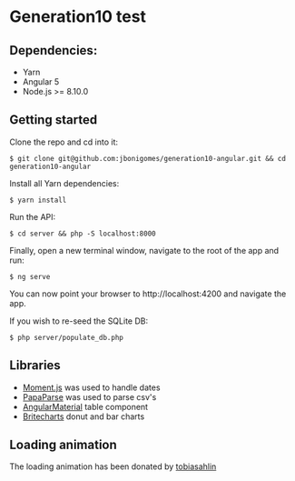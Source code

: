 # Generation10 test

## Dependencies:

- Yarn
- Angular 5
- Node.js >= 8.10.0

## Getting started

Clone the repo and cd into it:

    $ git clone git@github.com:jbonigomes/generation10-angular.git && cd generation10-angular

Install all Yarn dependencies:

    $ yarn install

Run the API:

    $ cd server && php -S localhost:8000

Finally, open a new terminal window, navigate to the root of the app and run:

    $ ng serve

You can now point your browser to http://localhost:4200 and navigate the app.

If you wish to re-seed the SQLite DB:

    $ php server/populate_db.php

## Libraries

- [Moment.js](http://momentjs.com) was used to handle dates
- [PapaParse](http://papaparse.com) was used to parse csv's
- [AngularMaterial](http://material.angular.io) table component
- [Britecharts](http://eventbrite.github.io/britecharts) donut and bar charts

## Loading animation

The loading animation has been donated by [tobiasahlin](http://tobiasahlin.com/spinkit)
